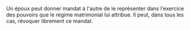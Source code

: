 Un époux peut donner mandat à l'autre de le représenter dans l'exercice des pouvoirs que le régime matrimonial lui attribue. Il peut, dans tous les cas, révoquer librement ce mandat.
